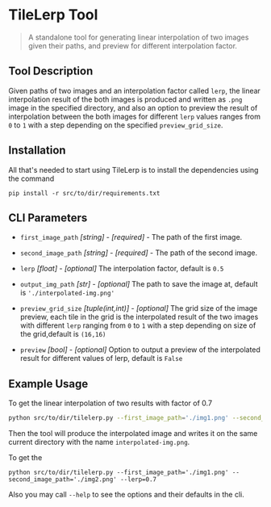 # TileLerp Tool
> A standalone tool for generating linear interpolation of two images given their paths, and preview for different interpolation factor.


## Tool Description

Given paths of two images and an interpolation factor called `lerp`, the linear interpolation result of the both images is produced and written as `.png` image in the specified directory, and also an option to preview the result of interpolation between the both images for different `lerp` values ranges from `0` to `1` with a step depending on the specified `preview_grid_size`. 
## Installation
All that's needed to start using TileLerp is to install the dependencies using the command
```
pip install -r src/to/dir/requirements.txt
```

## CLI Parameters

* `first_image_path` _[string]_ - _[required]_ - The path of the first image. 
* `second_image_path` _[string]_ - _[required]_ - The path of the second image. 

* `lerp` _[float]_ - _[optional]_ The interpolation factor, default is `0.5`

* `output_img_path` _[str]_ - _[optional]_ The path to save the image at, default is `'./interpolated-img.png'`


* `preview_grid_size` _[tuple(int,int)]_ - _[optional]_ The grid size of the image preview, each tile in the grid is the interpolated result of the two images with different `lerp` ranging from `0` to `1` with a step depending on size of the grid,default is `(16,16)`

* `preview` _[bool]_ - _[optional]_ Option to output a preview of the interpolated result for different values of lerp, default is `False`

## Example Usage

To get the linear interpolation of two results with factor of 0.7
```sh 
python src/to/dir/tilelerp.py --first_image_path='./img1.png' --second_image_path='./img2.png' --lerp=0.7
```

Then the tool will produce the interpolated image and writes it on the same current directory with the name `interpolated-img.png`. 


To get the 
```
python src/to/dir/tilelerp.py --first_image_path='./img1.png' --second_image_path='./img2.png' --lerp=0.7
```

Also you may call `--help` to see the options and their defaults in the cli. 

